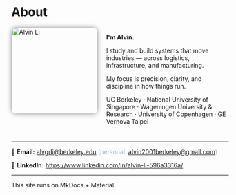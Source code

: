 <style>
.hero {
  display: flex;
  flex-wrap: wrap;
  align-items: flex-start;
  gap: 20px;
  margin-bottom: 24px;
}
.hero img {
  width: 200px;
  border-radius: 12px;
  box-shadow: 0 0 12px rgba(0,0,0,0.4);
}
.hero-text {
  flex: 1;
  min-width: 240px;
}
@media (max-width: 768px) {
  .hero {
    flex-direction: column;
    align-items: center;
    text-align: center;
  }
  .hero img {
    width: 60%;
    margin-bottom: 16px;
  }
  .hero-text {
    text-align: center;
  }
}
</style>

# About

<div class="hero">
  <img src="/alvin-site/JPG_VID/innotrans.jpg" alt="Alvin Li">
  <div class="hero-text">
    <p><strong>I'm Alvin.</strong></p>
    <p>I study and build systems that move industries — across logistics, infrastructure, and manufacturing.</p>
    <p>My focus is precision, clarity, and discipline in how things run.</p>
    <p>UC Berkeley · National University of Singapore · Wageningen University & Research · University of Copenhagen · GE Vernova Taipei</p>
  </div>
</div>

---

<p>
  <strong>📧 Email:</strong>
  <a href="mailto:alvgrli@berkeley.edu">alvgrli@berkeley.edu</a>
  <span style="color:#9fb4d1;">(personal:
  <a href="mailto:alvin2001berkeley@gmail.com">alvin2001berkeley@gmail.com</a>)</span>
</p>

<p>
  <strong>🔗 LinkedIn:</strong>
  <a href="https://www.linkedin.com/in/alvin-li-596a3316a/" target="_blank">
    https://www.linkedin.com/in/alvin-li-596a3316a/
  </a>
</p>

---

This site runs on MkDocs + Material.
